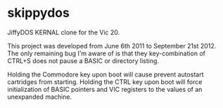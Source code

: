 # skippydos
 
JiffyDOS KERNAL clone for the Vic 20. 

This project was developed from June 6th 2011 to September 21st 2012. 
The only remaining bug I'm aware of is that they key-combination of CTRL+S does not pause a BASIC or directory listing.

Holding the Commodore key upon boot will cause prevent autostart cartridges from starting.
Holding the CTRL key upon boot will force initialization of BASIC pointers and VIC registers to the values of an unexpanded machine.